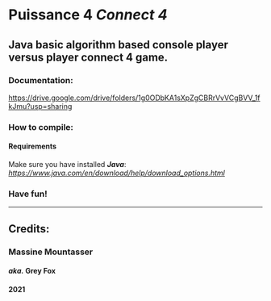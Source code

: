 # Puissance 4 _Connect 4_
Java basic algorithm based console player versus player connect 4 game.
-----------------------------------------------------
### Documentation:
  https://drive.google.com/drive/folders/1g0ODbKA1sXpZgCBRrVvVCgBVV_1fkJmu?usp=sharing


### How to compile:

#### Requirements
  Make sure you have installed ***Java***:
    _https://www.java.com/en/download/help/download_options.html_
    
### Have fun!
  
-------------------------------------------------------------

## Credits:
###  Massine Mountasser
####  _aka._ **Grey Fox**
#### 2021
